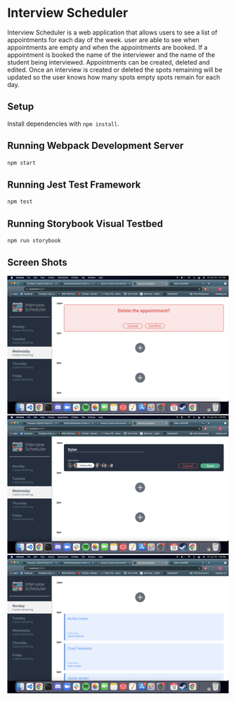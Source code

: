 # Interview Scheduler

Interview Scheduler is a web application that allows users to see a list of appointments for each day of the week. user are able to see when appointments are empty and when the appointments are booked. If a appointment is booked the name of the interviewer and the name of the student being interviewed. Appointments can be created, deleted and edited. Once an interview is created or deleted the spots remaining will be updated so the user knows how many spots empty spots remain for each day.

## Setup

Install dependencies with `npm install`.

## Running Webpack Development Server

```sh
npm start
```

## Running Jest Test Framework

```sh
npm test
```

## Running Storybook Visual Testbed

```sh
npm run storybook
```
## Screen Shots 
!["confirm deletion"](https://github.com/DylanMcGrann-dev/scheduler/blob/master/docs/confirm_delete.png)
!["Creation of an interview"](https://github.com/DylanMcGrann-dev/scheduler/blob/master/docs/creating_appointment.png)
!["list of appointments"](https://github.com/DylanMcGrann-dev/scheduler/blob/master/docs/list_of_appointments.png)
